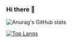 ### Hi there 👋


![Anurag's GitHub stats](https://github-readme-stats.vercel.app/api?username=R4K028&count_private=true&show_icons=true&theme=radical)

[![Top Langs](https://github-readme-stats.vercel.app/api/top-langs/?username=R4K028&layout=compact)](https://github.com/R4K028/github-readme-stats)

<!--
**R4K028/R4K028** is a ✨ _special_ ✨ repository because its `README.md` (this file) appears on your GitHub profile.

Here are some ideas to get you started:

- 🔭 I’m currently working on ...
- 🌱 I’m currently learning ...
- 👯 I’m looking to collaborate on ...
- 🤔 I’m looking for help with ...
- 💬 Ask me about ...
- 📫 How to reach me: ...
- 😄 Pronouns: ...
- ⚡ Fun fact: ...
-->
